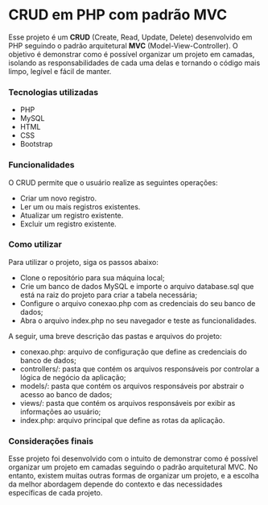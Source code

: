 <h1> CRUD em PHP com padrão MVC </h1>
Esse projeto é um <b>CRUD</b> (Create, Read, Update, Delete) desenvolvido em PHP seguindo o padrão arquitetural <b>MVC</b> (Model-View-Controller). O objetivo é demonstrar como é possível organizar um projeto em camadas, isolando as responsabilidades de cada uma delas e tornando o código mais limpo, legível e fácil de manter.

<h3>Tecnologias utilizadas</h3>

* PHP
* MySQL
* HTML
* CSS
* Bootstrap
<h3>Funcionalidades </h3>

O CRUD permite que o usuário realize as seguintes operações:
<br>

* Criar um novo registro.<br>
* Ler um ou mais registros existentes.<br>
* Atualizar um registro existente.<br>
* Excluir um registro existente.<br>

<h3>Como utilizar </h3>

Para utilizar o projeto, siga os passos abaixo:

* Clone o repositório para sua máquina local;
* Crie um banco de dados MySQL e importe o arquivo database.sql que está na raiz do projeto para criar a tabela necessária;
* Configure o arquivo conexao.php com as credenciais do seu banco de dados;
* Abra o arquivo index.php no seu navegador e teste as funcionalidades.

A seguir, uma breve descrição das pastas e arquivos do projeto:

* conexao.php: arquivo de configuração que define as credenciais do banco de dados;
* controllers/: pasta que contém os arquivos responsáveis por controlar a lógica de negócio da aplicação;
* models/: pasta que contém os arquivos responsáveis por abstrair o acesso ao banco de dados;
* views/: pasta que contém os arquivos responsáveis por exibir as informações ao usuário;
* index.php: arquivo principal que define as rotas da aplicação.

<h3>Considerações finais</h3>

Esse projeto foi desenvolvido com o intuito de demonstrar como é possível organizar um projeto em camadas seguindo o padrão arquitetural MVC. No entanto, existem muitas outras formas de organizar um projeto, e a escolha da melhor abordagem depende do contexto e das necessidades específicas de cada projeto.
